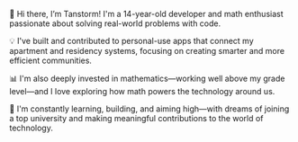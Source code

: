 👋 Hi there, I’m Tanstorm!
I'm a 14-year-old developer and math enthusiast passionate about solving real-world problems with code.

💡 I've built and contributed to personal-use apps that connect my apartment and residency systems, focusing on creating smarter and more efficient communities.

📊 I'm also deeply invested in mathematics—working well above my grade level—and I love exploring how math powers the technology around us.

🎯 I'm constantly learning, building, and aiming high—with dreams of joining a top university and making meaningful contributions to the world of technology.
